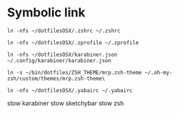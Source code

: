 # Symbolic link

```ln -nfs ~/dotfilesOSX/.zshrc ~/.zshrc```

```ln -nfs ~/dotfilesOSX/.zprofile ~/.zprofile```

```ln -nfs ~/dotfilesOSX/karabiner.json ~/.config/karabiner/karabiner.json```

```ln -s ~/bin/dotfiles/ZSH_THEME/mrp.zsh-theme ~/.oh-my-zsh/custom/themes/mrp.zsh-theme\```

```ln -nfs ~/dotfilesOSX/.yabairc ~/.yabairc```

stow karabiner
stow sketchybar
stow zsh